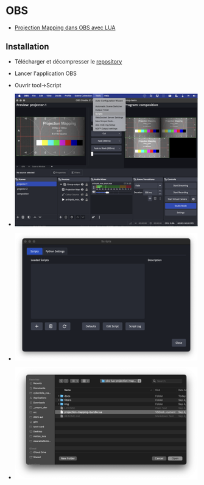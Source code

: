 # OBS 

* [Projection Mapping dans OBS avec LUA](https://codeberg.org/gllm/obs-lua-projection-mapping) 

## Installation 

* Télécharger et décompresser le [repository](https://codeberg.org/gllm/obs-lua-projection-mapping/archive/main.zip) 

* Lancer l'application OBS

* Ouvrir tool->Script  

* ![Ouvrir tool->Script  ](image.png)


* ![Dans Script](image-1.png)


* ![Naviguer jusqu'à projection-mapping-bundle.lua et valider](image-2.png)
